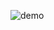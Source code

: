 
![demo](https://user-images.githubusercontent.com/100119316/230274378-2c1c6713-9299-4848-9051-5f1e58a0276c.gif)

